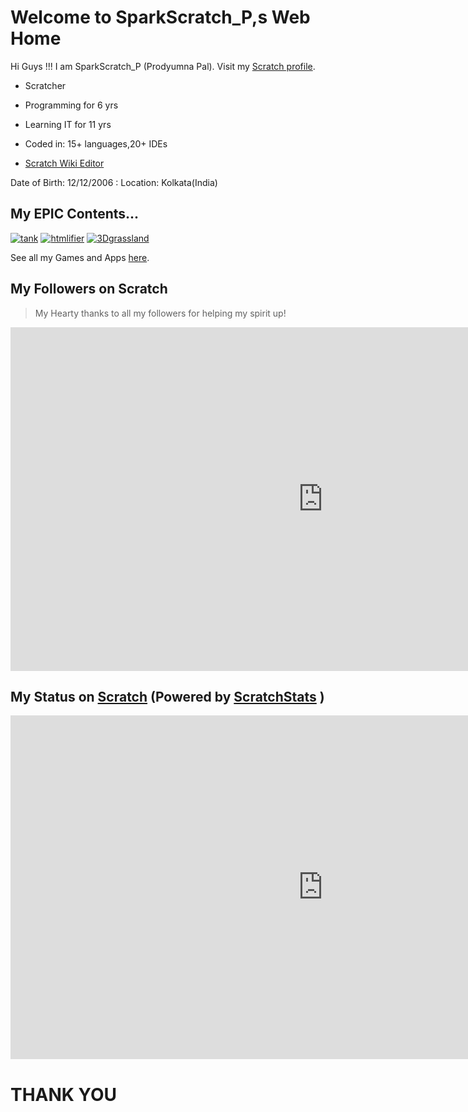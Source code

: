 <link rel="icon" href="demo_icon.gif" type="image/gif" sizes="16x16">

# Welcome to SparkScratch_P,s Web Home

Hi Guys !!! I am  SparkScratch_P (Prodyumna Pal). 
Visit my [Scratch profile](https://scratch.mit.edu/users/SparkScratch_P/).

 - Scratcher

 - Programming for 6 yrs 
  
 - Learning IT for 11 yrs
  
 - Coded in: 15+ languages,20+ IDEs
  
 - [Scratch Wiki Editor](https://en.scratch-wiki.info/wiki/User:SparkScratch_P)


Date of Birth: 12/12/2006
: Location: Kolkata(India)

## My EPIC Contents...

[![tank](https://cdn2.scratch.mit.edu/get_image/project/421439712_144x108.png)](https://sparkscratch-p.github.io/TANK-The-Command-of-Death/)
[![htmlifier](https://cdn2.scratch.mit.edu/get_image/project/448887779_144x108.png)](https://sparkscratch-p.github.io/AI-HTMLifier//)
[![3Dgrassland](https://cdn2.scratch.mit.edu/get_image/project/456944662_144x108.png)](https://sparkscratch-p.github.io/Grassland-Dash-3D/)

See all my Games and Apps [here](https://scratch.mit.edu/users/SparkScratch_P/projects).

## My Followers on Scratch

> My Hearty thanks to all my followers for helping my spirit up!

  <iframe src="https://scratch.mit.edu/users/SparkScratch_P/followers/ " width="1000" height="550" allowtransparency="true" frameborder="0" scrolling="yes" allowfullscreen>
</iframe>



## My Status on [Scratch](scratch.mit.edu) (Powered by [ScratchStats](https://scratchstats.com/) )

  <iframe src="https://scratchstats.com/SparkScratch_P" width="1000" height="550" allowtransparency="true" frameborder="0" scrolling="yes" allowfullscreen>
</iframe>
 
# THANK YOU
